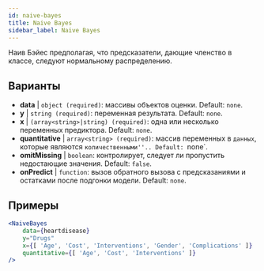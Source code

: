```yaml
---
id: naive-bayes
title: Naive Bayes
sidebar_label: Naive Bayes
---
```


Наив Бэйес предполагая, что предсказатели, дающие членство в классе, следуют нормальному распределению.

## Варианты

* __data__ | `object (required)`: массивы объектов оценки. Default: `none`.
* __y__ | `string (required)`: переменная результата. Default: `none`.
* __x__ | `(array<string>|string) (required)`: одна или несколько переменных предиктора. Default: `none`.
* __quantitative__ | `array<string> (required)`: массив переменных в `данных`, которые являются `количественными''.. Default: `none`.
* __omitMissing__ | `boolean`: контролирует, следует ли пропустить недостающие значения. Default: `false`.
* __onPredict__ | `function`: вызов обратного вызова с предсказаниями и остатками после подгонки модели. Default: `none`.


## Примеры

```jsx live
<NaiveBayes 
    data={heartdisease} 
    y="Drugs"
    x={[ 'Age', 'Cost', 'Interventions', 'Gender', 'Complications' ]}
    quantitative={[ 'Age', 'Cost', 'Interventions' ]}
/>
```

